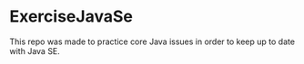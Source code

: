 # ExerciseJavaSe
This repo was made to practice core Java issues in order to keep up to date with Java SE.
